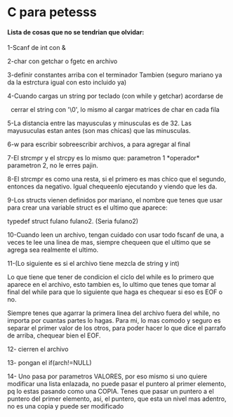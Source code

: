 # C para petesss



#### Lista de cosas que no se tendrian que olvidar:



1-Scanf de int con \&

2-char con getchar o fgetc en archivo

3-definir constantes arriba con el terminador Tambien (seguro mariano ya da la estrctura igual con esto incluido ya)

4-Cuando cargas un string por teclado (con while y getchar) acordarse de 

&nbsp; cerrar el string con '\\0', lo mismo al cargar matrices de char en cada fila

5-La distancia entre las mayusculas y minusculas es de 32. Las mayusuculas estan antes (son mas chicas) que las minusculas.

6-w para escribir sobreescribir archivos, a para agregar al final

7-El strcmpr y el strcpy es lo mismo que: parametron 1 \*operador\* parametron 2, no le erres pajin.

8-El strcmpr es como una resta, si el primero es mas chico que el segundo, entonces da negativo. Igual chequeenlo ejecutando y viendo que les da.

9-Los structs vienen definidos por mariano, el nombre que tenes que usar para crear una variable struct es el ultimo que aparece:

typedef struct fulano fulano2. (Seria fulano2)

10-Cuando leen un archivo, tengan cuidado con usar todo fscanf de una, a veces te lee una linea de mas, siempre chequeen que el ultimo que se agrega sea realmente el ultimo.

11-(Lo siguiente es si el archivo tiene mezcla de string y int)

Lo que tiene que tener de condicion el ciclo del while es lo primero que aparece en el archivo, esto tambien es, lo ultimo que tenes que tomar al final del while para que lo siguiente que haga es chequear si eso es EOF o no. 

Siempre tenes que agarrar la primera linea del archivo fuera del while, no importa por cuantas partes lo hagas. Para mi, lo mas comodo y seguro es separar el primer valor de los otros, para poder hacer lo que dice el parrafo de arriba, chequear bien el EOF.

12- cierren el archivo

13- pongan el if(arch!=NULL)

14- Uno pasa por parametros VALORES, por eso mismo si uno quiere modificar una lista enlazada, no puede pasar el puntero al primer elemento, pq lo estas pasando como una COPIA. Tenes que pasar un puntero a el puntero del primer elemento, asi, el puntero, que esta un nivel mas adentro, no es una copia y puede ser modificado


